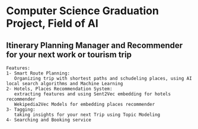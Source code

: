# Computer Science Graduation Project, Field of AI
## Itinerary Planning Manager and Recommender for your next work or tourism trip
```
Features:
1- Smart Route Planning: 
   Organizing trip with shortest paths and schudeling places, using AI local search algorithms and Machine Learning
2- Hotels, Places Recommendation System:
   extracting features and using Sent2Vec embedding for hotels recommender
   Wekipedia2Vec Models for embedding places recommender
3- Tagging:
   taking insights for your next Trip using Topic Modeling
4- Searching and Booking service
```
